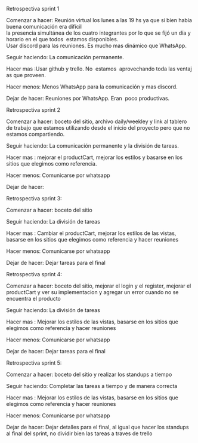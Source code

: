 Retrospectiva sprint 1

Comenzar a hacer: Reunión virtual los lunes a las 19 hs ya que si bien había buena comunicación era difícil
la presencia simultánea de los cuatro integrantes por lo que se fijó un día y horario en el que todos 
estamos disponibles. Usar discord para las reuniones. Es mucho mas dinámico que WhatsApp.

Seguir haciendo: La comunicación permanente.

Hacer mas :Usar github y trello. No  estamos  aprovechando toda las ventajas que proveen.

Hacer menos: Menos WhatsApp para la comunicación y mas discord.

Dejar de hacer: Reuniones por WhatsApp. Eran  poco productivas.

Retrospectiva sprint 2

Comenzar a hacer: boceto del sitio, archivo daily/weekley y link al tablero de trabajo que estamos
utilizando desde el inicio del proyecto pero que no estamos compartiendo.

Seguir haciendo: La comunicación permanente y la división de tareas.

Hacer mas : mejorar el productCart, mejorar los estilos y basarse en los sitios que elegimos como
referencia.

Hacer menos: Comunicarse por whatsapp

Dejar de hacer:

Retrospectiva sprint 3:

Comenzar a hacer: boceto del sitio

Seguir haciendo: La división de tareas

Hacer mas : Cambiar el productCart, mejorar los estilos de las vistas, basarse en los sitios que elegimos como referencia y hacer reuniones

Hacer menos: Comunicarse por whatsapp

Dejar de hacer: Dejar tareas para el final

Retrospectiva sprint 4:

Comenzar a hacer: boceto del sitio, mejorar el login y el register, mejorar el productCart y ver su implementacion y agregar un error cuando no se encuentra el producto

Seguir haciendo: La división de tareas

Hacer mas : Mejorar los estilos de las vistas, basarse en los sitios que elegimos como referencia y hacer reuniones

Hacer menos: Comunicarse por whatsapp

Dejar de hacer: Dejar tareas para el final

Retrospectiva sprint 5:

Comenzar a hacer: boceto del sitio y realizar los standups a tiempo

Seguir haciendo: Completar las tareas a tiempo y de manera correcta

Hacer mas : Mejorar los estilos de las vistas, basarse en los sitios que elegimos como referencia y hacer reuniones

Hacer menos: Comunicarse por whatsapp

Dejar de hacer: Dejar detalles para el final, al igual que hacer los standups al final del sprint, no dividir bien las tareas a traves de trello
